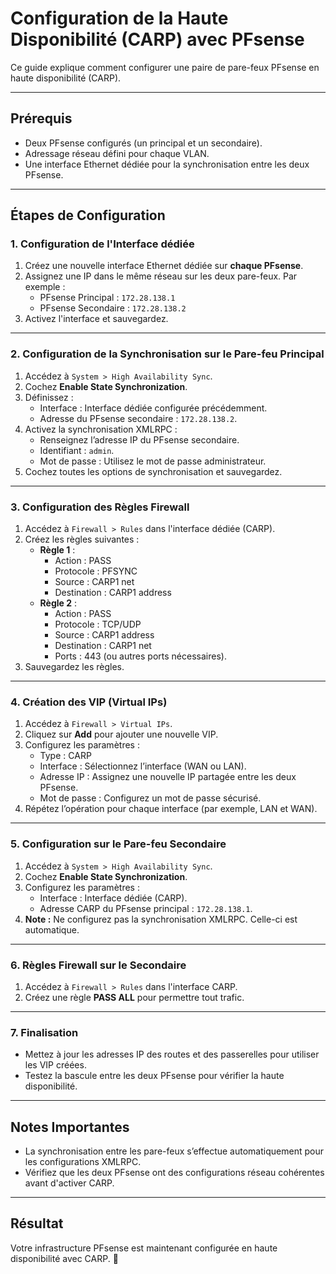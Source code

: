 # Configuration de la Haute Disponibilité (CARP) avec PFsense

Ce guide explique comment configurer une paire de pare-feux PFsense en haute disponibilité (CARP).

---

## Prérequis
- Deux PFsense configurés (un principal et un secondaire).
- Adressage réseau défini pour chaque VLAN.
- Une interface Ethernet dédiée pour la synchronisation entre les deux PFsense.

---

## Étapes de Configuration

### 1. Configuration de l'Interface dédiée
1. Créez une nouvelle interface Ethernet dédiée sur **chaque PFsense**.
2. Assignez une IP dans le même réseau sur les deux pare-feux. Par exemple :
   - PFsense Principal : `172.28.138.1`
   - PFsense Secondaire : `172.28.138.2`
3. Activez l'interface et sauvegardez.

---

### 2. Configuration de la Synchronisation sur le Pare-feu Principal
1. Accédez à `System > High Availability Sync`.
2. Cochez **Enable State Synchronization**.
3. Définissez :
   - Interface : Interface dédiée configurée précédemment.
   - Adresse du PFsense secondaire : `172.28.138.2`.
4. Activez la synchronisation XMLRPC :
   - Renseignez l’adresse IP du PFsense secondaire.
   - Identifiant : `admin`.
   - Mot de passe : Utilisez le mot de passe administrateur.
5. Cochez toutes les options de synchronisation et sauvegardez.

---

### 3. Configuration des Règles Firewall
1. Accédez à `Firewall > Rules` dans l'interface dédiée (CARP).
2. Créez les règles suivantes :
   - **Règle 1** :
     - Action : PASS
     - Protocole : PFSYNC
     - Source : CARP1 net
     - Destination : CARP1 address
   - **Règle 2** :
     - Action : PASS
     - Protocole : TCP/UDP
     - Source : CARP1 address
     - Destination : CARP1 net
     - Ports : 443 (ou autres ports nécessaires).
3. Sauvegardez les règles.

---

### 4. Création des VIP (Virtual IPs)
1. Accédez à `Firewall > Virtual IPs`.
2. Cliquez sur **Add** pour ajouter une nouvelle VIP.
3. Configurez les paramètres :
   - Type : CARP
   - Interface : Sélectionnez l’interface (WAN ou LAN).
   - Adresse IP : Assignez une nouvelle IP partagée entre les deux PFsense.
   - Mot de passe : Configurez un mot de passe sécurisé.
4. Répétez l’opération pour chaque interface (par exemple, LAN et WAN).

---

### 5. Configuration sur le Pare-feu Secondaire
1. Accédez à `System > High Availability Sync`.
2. Cochez **Enable State Synchronization**.
3. Configurez les paramètres :
   - Interface : Interface dédiée (CARP).
   - Adresse CARP du PFsense principal : `172.28.138.1`.
4. **Note :** Ne configurez pas la synchronisation XMLRPC. Celle-ci est automatique.

---

### 6. Règles Firewall sur le Secondaire
1. Accédez à `Firewall > Rules` dans l'interface CARP.
2. Créez une règle **PASS ALL** pour permettre tout trafic.

---

### 7. Finalisation
- Mettez à jour les adresses IP des routes et des passerelles pour utiliser les VIP créées.
- Testez la bascule entre les deux PFsense pour vérifier la haute disponibilité.

---

## Notes Importantes
- La synchronisation entre les pare-feux s’effectue automatiquement pour les configurations XMLRPC.
- Vérifiez que les deux PFsense ont des configurations réseau cohérentes avant d'activer CARP.

---

## Résultat
Votre infrastructure PFsense est maintenant configurée en haute disponibilité avec CARP. 🎉
